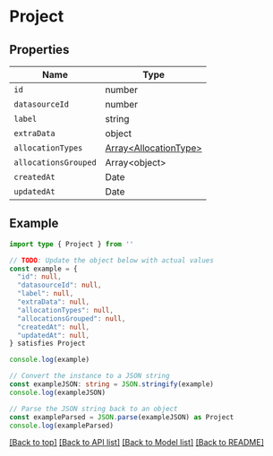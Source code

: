
# Project


## Properties

Name | Type
------------ | -------------
`id` | number
`datasourceId` | number
`label` | string
`extraData` | object
`allocationTypes` | [Array&lt;AllocationType&gt;](AllocationType.md)
`allocationsGrouped` | Array&lt;object&gt;
`createdAt` | Date
`updatedAt` | Date

## Example

```typescript
import type { Project } from ''

// TODO: Update the object below with actual values
const example = {
  "id": null,
  "datasourceId": null,
  "label": null,
  "extraData": null,
  "allocationTypes": null,
  "allocationsGrouped": null,
  "createdAt": null,
  "updatedAt": null,
} satisfies Project

console.log(example)

// Convert the instance to a JSON string
const exampleJSON: string = JSON.stringify(example)
console.log(exampleJSON)

// Parse the JSON string back to an object
const exampleParsed = JSON.parse(exampleJSON) as Project
console.log(exampleParsed)
```

[[Back to top]](#) [[Back to API list]](../README.md#api-endpoints) [[Back to Model list]](../README.md#models) [[Back to README]](../README.md)


